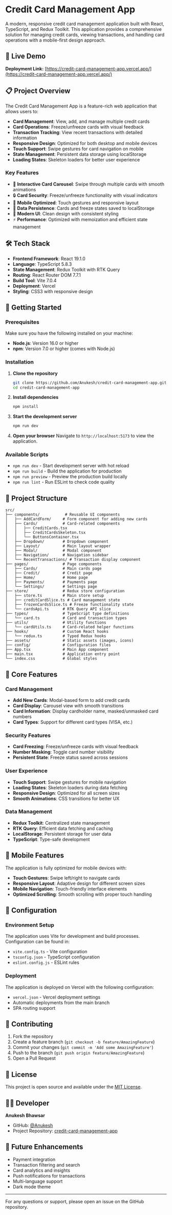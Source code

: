 # Credit Card Management App

A modern, responsive credit card management application built with React, TypeScript, and Redux Toolkit. This application provides a comprehensive solution for managing credit cards, viewing transactions, and handling card operations with a mobile-first design approach.

## 🚀 Live Demo

**Deployment Link:** [https://credit-card-management-app.vercel.app/](https://credit-card-management-app.vercel.app/)

## 📋 Project Overview

The Credit Card Management App is a feature-rich web application that allows users to:

- **Card Management**: View, add, and manage multiple credit cards
- **Card Operations**: Freeze/unfreeze cards with visual feedback
- **Transaction Tracking**: View recent transactions with detailed information
- **Responsive Design**: Optimized for both desktop and mobile devices
- **Touch Support**: Swipe gestures for card navigation on mobile
- **State Management**: Persistent data storage using localStorage
- **Loading States**: Skeleton loaders for better user experience

### Key Features

- 🎴 **Interactive Card Carousel**: Swipe through multiple cards with smooth animations
- 🔒 **Card Security**: Freeze/unfreeze functionality with visual indicators
- 📱 **Mobile Optimized**: Touch gestures and responsive layout
- 💾 **Data Persistence**: Cards and freeze states saved to localStorage
- 🎨 **Modern UI**: Clean design with consistent styling
- ⚡ **Performance**: Optimized with memoization and efficient state management

## 🛠️ Tech Stack

- **Frontend Framework**: React 19.1.0
- **Language**: TypeScript 5.8.3
- **State Management**: Redux Toolkit with RTK Query
- **Routing**: React Router DOM 7.7.1
- **Build Tool**: Vite 7.0.4
- **Deployment**: Vercel
- **Styling**: CSS3 with responsive design

## 🚀 Getting Started

### Prerequisites

Make sure you have the following installed on your machine:

- **Node.js**: Version 16.0 or higher
- **npm**: Version 7.0 or higher (comes with Node.js)

### Installation

1. **Clone the repository**

   ```bash
   git clone https://github.com/Anukesh/credit-card-management-app.git
   cd credit-card-management-app
   ```

2. **Install dependencies**

   ```bash
   npm install
   ```

3. **Start the development server**

   ```bash
   npm run dev
   ```

4. **Open your browser**
   Navigate to `http://localhost:5173` to view the application.

### Available Scripts

- `npm run dev` - Start development server with hot reload
- `npm run build` - Build the application for production
- `npm run preview` - Preview the production build locally
- `npm run lint` - Run ESLint to check code quality

## 📁 Project Structure

```
src/
├── components/           # Reusable UI components
│   ├── AddCardForm/     # Form component for adding new cards
│   ├── Cards/           # Card-related components
│   │   ├── CreditCards.tsx
│   │   ├── CreditCardsSkeleton.tsx
│   │   └── ButtonsContainer.tsx
│   ├── Dropdown/        # Dropdown component
│   ├── Layout/          # Main layout wrapper
│   ├── Modal/           # Modal component
│   ├── Navigation/      # Navigation sidebar
│   └── RecentTransactions/ # Transaction display component
├── pages/               # Page components
│   ├── Cards/           # Main cards page
│   ├── Credit/          # Credit page
│   ├── Home/            # Home page
│   ├── Payments/        # Payments page
│   └── Settings/        # Settings page
├── store/               # Redux store configuration
│   ├── store.ts         # Main store setup
│   ├── creditCardSlice.ts # Card management state
│   ├── frozenCardsSlice.ts # Freeze functionality state
│   └── cardsApi.ts      # RTK Query API slice
├── types/               # TypeScript type definitions
│   └── card.ts          # Card and transaction types
├── utils/               # Utility functions
│   └── cardUtils.ts     # Card-related helper functions
├── hooks/               # Custom React hooks
│   └── redux.ts         # Typed Redux hooks
├── assets/              # Static assets (images, icons)
├── config/              # Configuration files
├── App.tsx              # Main App component
├── main.tsx             # Application entry point
└── index.css            # Global styles
```

## 🎯 Core Features

### Card Management

- **Add New Cards**: Modal-based form to add credit cards
- **Card Display**: Carousel view with smooth transitions
- **Card Information**: Display cardholder name, masked/unmasked card numbers
- **Card Types**: Support for different card types (VISA, etc.)

### Security Features

- **Card Freezing**: Freeze/unfreeze cards with visual feedback
- **Number Masking**: Toggle card number visibility
- **Persistent State**: Freeze status saved across sessions

### User Experience

- **Touch Support**: Swipe gestures for mobile navigation
- **Loading States**: Skeleton loaders during data fetching
- **Responsive Design**: Optimized for all screen sizes
- **Smooth Animations**: CSS transitions for better UX

### Data Management

- **Redux Toolkit**: Centralized state management
- **RTK Query**: Efficient data fetching and caching
- **LocalStorage**: Persistent storage for user data
- **TypeScript**: Type-safe development

## 📱 Mobile Features

The application is fully optimized for mobile devices with:

- **Touch Gestures**: Swipe left/right to navigate cards
- **Responsive Layout**: Adaptive design for different screen sizes
- **Mobile Navigation**: Touch-friendly interface elements
- **Optimized Scrolling**: Smooth scrolling with proper touch handling

## 🔧 Configuration

### Environment Setup

The application uses Vite for development and build processes. Configuration can be found in:

- `vite.config.ts` - Vite configuration
- `tsconfig.json` - TypeScript configuration
- `eslint.config.js` - ESLint rules

### Deployment

The application is deployed on Vercel with the following configuration:

- `vercel.json` - Vercel deployment settings
- Automatic deployments from the main branch
- SPA routing support

## 🤝 Contributing

1. Fork the repository
2. Create a feature branch (`git checkout -b feature/AmazingFeature`)
3. Commit your changes (`git commit -m 'Add some AmazingFeature'`)
4. Push to the branch (`git push origin feature/AmazingFeature`)
5. Open a Pull Request

## 📄 License

This project is open source and available under the [MIT License](LICENSE).

## 👨‍💻 Developer

**Anukesh Bhawsar**

- GitHub: [@Anukesh](https://github.com/Anukesh)
- Project Repository: [credit-card-management-app](https://github.com/Anukesh/credit-card-management-app)

## 🚀 Future Enhancements

- Payment integration
- Transaction filtering and search
- Card analytics and insights
- Push notifications for transactions
- Multi-language support
- Dark mode theme

---

For any questions or support, please open an issue on the GitHub repository.

